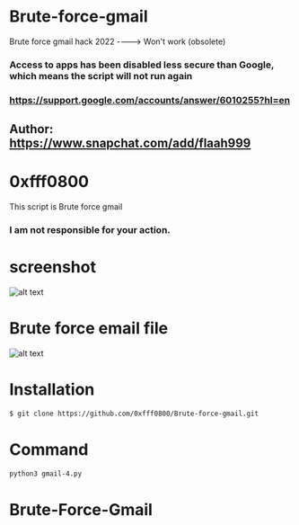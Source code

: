 # Brute-force-gmail
Brute force gmail hack 2022 ----> Won't work (obsolete)


### Access to apps has been disabled less secure than Google, which means the script will not run again

### https://support.google.com/accounts/answer/6010255?hl=en



## Author: https://www.snapchat.com/add/flaah999

# 0xfff0800

This script is Brute force gmail

### I am not responsible for your action.

# screenshot
![alt text](https://www3.0zz0.com/2020/04/14/09/137204080.png)

# Brute force email file 

![alt text](https://www3.0zz0.com/2020/04/14/09/326638511.png)

# Installation
```bash
$ git clone https://github.com/0xfff0800/Brute-force-gmail.git
```
# Command
```bash
python3 gmail-4.py 

```



# Brute-Force-Gmail
